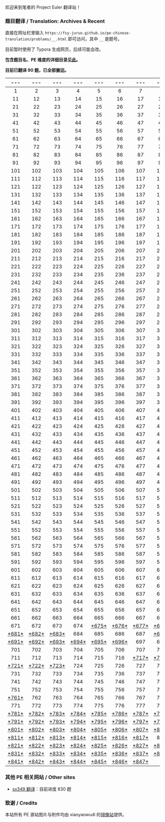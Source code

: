 欢迎来到笔者的 Project Euler 翻译站！

### 题目翻译 / Translation: Archives & Recent

直接在网址栏里输入 ``https://fsy-juruo.github.io/pe-chinese-translation/problems/__.html`` 即可访问，其中 ``__`` 是题号。

目前暂时使用了 Typora 生成网页，后续可能会改。

**包含题目名、PE 难度的详细目录见[此](https://fsy-juruo.github.io/pe-chinese-translation/detailed_content_archives.html)。**

**目前已翻译 90 题，已全部搬运。**

|                             ---                              |                             ---                              |                             ---                              |                             ---                              |                             ---                              |                             ---                              |                             ---                              |                             ---                              |                             ---                              |                             ---                              |
| :----------------------------------------------------------: | :----------------------------------------------------------: | :----------------------------------------------------------: | :----------------------------------------------------------: | :----------------------------------------------------------: | :----------------------------------------------------------: | :----------------------------------------------------------: | :----------------------------------------------------------: | :----------------------------------------------------------: | :----------------------------------------------------------: |
|                              1                               |                              2                               |                              3                               |                              4                               |                              5                               |                              6                               |                              7                               |                              8                               |                              9                               |                              10                              |
|                              11                              |                              12                              |                              13                              |                              14                              |                              15                              |                              16                              |                              17                              |                              18                              |                              19                              |                              20                              |
|                              21                              |                              22                              |                              23                              |                              24                              |                              25                              |                              26                              |                              27                              |                              28                              |                              29                              |                              30                              |
|                              31                              |                              32                              |                              33                              |                              34                              |                              35                              |                              36                              |                              37                              |                              38                              |                              39                              |                              40                              |
|                              41                              |                              42                              |                              43                              |                              44                              |                              45                              |                              46                              |                              47                              |                              48                              |                              49                              |                              50                              |
|                              51                              |                              52                              |                              53                              |                              54                              |                              55                              |                              56                              |                              57                              |                              58                              |                              59                              |                              60                              |
|                              61                              |                              62                              |                              63                              |                              64                              |                              65                              |                              66                              |                              67                              |                              68                              |                              69                              |                              70                              |
|                              71                              |                              72                              |                              73                              |                              74                              |                              75                              |                              76                              |                              77                              |                              78                              |                              79                              |                              80                              |
|                              81                              |                              82                              |                              83                              |                              84                              |                              85                              |                              86                              |                              87                              |                              88                              |                              89                              |                              90                              |
|                              91                              |                              92                              |                              93                              |                              94                              |                              95                              |                              96                              |                              97                              |                              98                              |                              99                              |                             100                              |
|                             101                              |                             102                              |                             103                              |                             104                              |                             105                              |                             106                              |                             107                              |                             108                              |                             109                              |                             110                              |
|                             111                              |                             112                              |                             113                              |                             114                              |                             115                              |                             116                              |                             117                              |                             118                              |                             119                              |                             120                              |
|                             121                              |                             122                              |                             123                              |                             124                              |                             125                              |                             126                              |                             127                              |                             128                              |                             129                              |                             130                              |
|                             131                              |                             132                              |                             133                              |                             134                              |                             135                              |                             136                              |                             137                              |                             138                              |                             139                              |                             140                              |
|                             141                              |                             142                              |                             143                              |                             144                              |                             145                              |                             146                              |                             147                              |                             148                              |                             149                              |                             150                              |
|                             151                              |                             152                              |                             153                              |                             154                              |                             155                              |                             156                              |                             157                              |                             158                              |                             159                              |                             160                              |
|                             161                              |                             162                              |                             163                              |                             164                              |                             165                              |                             166                              |                             167                              |                             168                              |                             169                              |                             170                              |
|                             171                              |                             172                              |                             173                              |                             174                              |                             175                              |                             176                              |                             177                              |                             178                              |                             179                              |                             180                              |
|                             181                              |                             182                              |                             183                              |                             184                              |                             185                              |                             186                              |                             187                              |                             188                              |                             189                              |                             190                              |
|                             191                              |                             192                              |                             193                              |                             194                              |                             195                              |                             196                              |                             197                              |                             198                              |                             199                              |                             200                              |
|                             201                              |                             202                              |                             203                              |                             204                              |                             205                              |                             206                              |                             207                              |                             208                              |                             209                              |                             210                              |
|                             211                              |                             212                              |                             213                              |                             214                              |                             215                              |                             216                              |                             217                              |                             218                              |                             219                              |                             220                              |
|                             221                              |                             222                              |                             223                              |                             224                              |                             225                              |                             226                              |                             227                              |                             228                              |                             229                              |                             230                              |
|                             231                              |                             232                              |                             233                              |                             234                              |                             235                              |                             236                              |                             237                              |                             238                              |                             239                              |                             240                              |
|                             241                              |                             242                              |                             243                              |                             244                              |                             245                              |                             246                              |                             247                              |                             248                              |                             249                              |                             250                              |
|                             251                              |                             252                              |                             253                              |                             254                              |                             255                              |                             256                              |                             257                              |                             258                              |                             259                              |                             260                              |
|                             261                              |                             262                              |                             263                              |                             264                              |                             265                              |                             266                              |                             267                              |                             268                              |                             269                              |                             270                              |
|                             271                              |                             272                              |                             273                              |                             274                              |                             275                              |                             276                              |                             277                              |                             278                              |                             279                              |                             280                              |
|                             281                              |                             282                              |                             283                              |                             284                              |                             285                              |                             286                              |                             287                              |                             288                              |                             289                              |                             290                              |
|                             291                              |                             292                              |                             293                              |                             294                              |                             295                              |                             296                              |                             297                              |                             298                              |                             299                              |                             300                              |
|                             301                              |                             302                              |                             303                              |                             304                              |                             305                              |                             306                              |                             307                              |                             308                              |                             309                              |                             310                              |
|                             311                              |                             312                              |                             313                              |                             314                              |                             315                              |                             316                              |                             317                              |                             318                              |                             319                              |                             320                              |
|                             321                              |                             322                              |                             323                              |                             324                              |                             325                              |                             326                              |                             327                              |                             328                              |                             329                              |                             330                              |
|                             331                              |                             332                              |                             333                              |                             334                              |                             335                              |                             336                              |                             337                              |                             338                              |                             339                              |                             340                              |
|                             341                              |                             342                              |                             343                              |                             344                              |                             345                              |                             346                              |                             347                              |                             348                              |                             349                              |                             350                              |
|                             351                              |                             352                              |                             353                              |                             354                              |                             355                              |                             356                              |                             357                              |                             358                              |                             359                              |                             360                              |
|                             361                              |                             362                              |                             363                              |                             364                              |                             365                              |                             366                              |                             367                              |                             368                              |                             369                              |                             370                              |
|                             371                              |                             372                              |                             373                              |                             374                              |                             375                              |                             376                              |                             377                              |                             378                              |                             379                              |                             380                              |
|                             381                              |                             382                              |                             383                              |                             384                              |                             385                              |                             386                              |                             387                              |                             388                              |                             389                              |                             390                              |
|                             391                              |                             392                              |                             393                              |                             394                              |                             395                              |                             396                              |                             397                              |                             398                              |                             399                              |                             400                              |
|                             401                              |                             402                              |                             403                              |                             404                              |                             405                              |                             406                              |                             407                              |                             408                              |                             409                              |                             410                              |
|                             411                              |                             412                              |                             413                              |                             414                              |                             415                              |                             416                              |                             417                              |                             418                              |                             419                              |                             420                              |
|                             421                              |                             422                              |                             423                              |                             424                              |                             425                              |                             426                              |                             427                              |                             428                              |                             429                              |                             430                              |
|                             431                              |                             432                              |                             433                              |                             434                              |                             435                              |                             436                              |                             437                              |                             438                              |                             439                              |                             440                              |
|                             441                              |                             442                              |                             443                              |                             444                              |                             445                              |                             446                              |                             447                              |                             448                              |                             449                              |                             450                              |
|                             451                              |                             452                              |                             453                              |                             454                              |                             455                              |                             456                              |                             457                              |                             458                              |                             459                              |                             460                              |
|                             461                              |                             462                              |                             463                              |                             464                              |                             465                              |                             466                              |                             467                              |                             468                              |                             469                              |                             470                              |
|                             471                              |                             472                              |                             473                              |                             474                              |                             475                              |                             476                              |                             477                              |                             478                              |                             479                              |                             480                              |
|                             481                              |                             482                              |                             483                              |                             484                              |                             485                              |                             486                              |                             487                              |                             488                              |                             489                              |                             490                              |
|                             491                              |                             492                              |                             493                              |                             494                              |                             495                              |                             496                              |                             497                              |                             498                              |                             499                              |                             500                              |
|                             501                              |                             502                              |                             503                              |                             504                              |                             505                              |                             506                              |                             507                              |                             508                              |                             509                              |                             510                              |
|                             511                              |                             512                              |                             513                              |                             514                              |                             515                              |                             516                              |                             517                              |                             518                              |                             519                              |                             520                              |
|                             521                              |                             522                              |                             523                              |                             524                              |                             525                              |                             526                              |                             527                              |                             528                              |                             529                              |                             530                              |
|                             531                              |                             532                              |                             533                              |                             534                              |                             535                              |                             536                              |                             537                              |                             538                              |                             539                              |                             540                              |
|                             541                              |                             542                              |                             543                              |                             544                              |                             545                              |                             546                              |                             547                              |                             548                              |                             549                              |                             550                              |
|                             551                              |                             552                              |                             553                              |                             554                              |                             555                              |                             556                              |                             557                              |                             558                              |                             559                              |                             560                              |
|                             561                              |                             562                              |                             563                              |                             564                              |                             565                              |                             566                              |                             567                              |                             568                              |                             569                              |                             570                              |
|                             571                              |                             572                              |                             573                              |                             574                              |                             575                              |                             576                              |                             577                              |                             578                              |                             579                              |                             580                              |
|                             581                              |                             582                              |                             583                              |                             584                              |                             585                              |                             586                              |                             587                              |                             588                              |                             589                              |                             590                              |
|                             591                              |                             592                              |                             593                              |                             594                              |                             595                              |                             596                              |                             597                              |                             598                              |                             599                              |                             600                              |
|                             601                              |                             602                              |                             603                              |                             604                              |                             605                              |                             606                              |                             607                              |                             608                              |                             609                              |                             610                              |
|                             611                              |                             612                              |                             613                              |                             614                              |                             615                              |                             616                              |                             617                              |                             618                              |                             619                              |                             620                              |
|                             621                              |                             622                              |                             623                              |                             624                              |                             625                              |                             626                              |                             627                              |                             628                              |                             629                              |                             630                              |
|                             631                              |                             632                              |                             633                              |                             634                              |                             635                              |                             636                              |                             637                              |                             638                              |                             639                              |                             640                              |
|                             641                              |                             642                              |                             643                              |                             644                              |                             645                              |                             646                              |                             647                              |                             648                              |                             649                              |                             650                              |
|                             651                              |                             652                              |                             653                              |                             654                              |                             655                              |                             656                              |                             657                              |                             658                              |                             659                              |                             660                              |
|                             661                              |                             662                              |                             663                              |                             664                              |                             665                              |                             666                              |                             667                              |                             668                              |                             669                              |                             670                              |
|                             671                              |                             672                              |                             673                              |                             674                              | [\*675\*](https://fsy-juruo.github.io/pe-chinese-translation/problems/675.html) | [\*676\*](https://fsy-juruo.github.io/pe-chinese-translation/problems/676.html) | [\*677\*](https://fsy-juruo.github.io/pe-chinese-translation/problems/677.html) | [\*678\*](https://fsy-juruo.github.io/pe-chinese-translation/problems/678.html) | [\*679\*](https://fsy-juruo.github.io/pe-chinese-translation/problems/679.html) | [\*680\*](https://fsy-juruo.github.io/pe-chinese-translation/problems/680.html) |
| [\*681\*](https://fsy-juruo.github.io/pe-chinese-translation/problems/681.html) | [\*682\*](https://fsy-juruo.github.io/pe-chinese-translation/problems/682.html) | [\*683\*](https://fsy-juruo.github.io/pe-chinese-translation/problems/683.html) |                             684                              |                             685                              |                             686                              |                             687                              | [\*688\*](https://fsy-juruo.github.io/pe-chinese-translation/problems/688.html) | [\*689\*](https://fsy-juruo.github.io/pe-chinese-translation/problems/689.html) |                             690                              |
| [\*691\*](https://fsy-juruo.github.io/pe-chinese-translation/problems/691.html) | [\*692\*](https://fsy-juruo.github.io/pe-chinese-translation/problems/692.html) | [\*693\*](https://fsy-juruo.github.io/pe-chinese-translation/problems/693.html) | [\*694\*](https://fsy-juruo.github.io/pe-chinese-translation/problems/694.html) | [\*695\*](https://fsy-juruo.github.io/pe-chinese-translation/problems/695.html) | [\*696\*](https://fsy-juruo.github.io/pe-chinese-translation/problems/696.html) |                             697                              |                             698                              |                             699                              |                             700                              |
|                             701                              |                             702                              |                             703                              |                             704                              |                             705                              |                             706                              |                             707                              |                             708                              |                             709                              |                             710                              |
|                             711                              |                             712                              |                             713                              |                             714                              |                             715                              |                             716                              | [\*717\*](https://fsy-juruo.github.io/pe-chinese-translation/problems/717.html) | [\*718\*](https://fsy-juruo.github.io/pe-chinese-translation/problems/718.html) | [\*719\*](https://fsy-juruo.github.io/pe-chinese-translation/problems/719.html) |                             720                              |
| [\*721\*](https://fsy-juruo.github.io/pe-chinese-translation/problems/721.html) | [\*722\*](https://fsy-juruo.github.io/pe-chinese-translation/problems/722.html) | [\*723\*](https://fsy-juruo.github.io/pe-chinese-translation/problems/723.html) |                             724                              |                             725                              |                             726                              |                             727                              |                             728                              |                             729                              |                             730                              |
|                             731                              |                             732                              |                             733                              |                             734                              |                             735                              |                             736                              |                             737                              |                             738                              |                             739                              |                             740                              |
|                             741                              |                             742                              |                             743                              |                             744                              |                             745                              |                             746                              |                             747                              |                             748                              |                             749                              |                             750                              |
|                             751                              |                             752                              |                             753                              |                             754                              |                             755                              |                             756                              |                             757                              |                             758                              |                             759                              |                             760                              |
| [\*761\*](https://fsy-juruo.github.io/pe-chinese-translation/problems/761.html) |                             762                              |                             763                              |                             764                              |                             765                              |                             766                              |                             767                              |                             768                              |                             769                              |                             770                              |
|                             771                              |                             772                              |                             773                              |                             774                              |                             775                              |                             776                              |                             777                              |                             778                              |                             779                              |                             780                              |
| [\*781\*](https://fsy-juruo.github.io/pe-chinese-translation/problems/781.html) | [\*782\*](https://fsy-juruo.github.io/pe-chinese-translation/problems/782.html) | [\*783\*](https://fsy-juruo.github.io/pe-chinese-translation/problems/783.html) | [\*784\*](https://fsy-juruo.github.io/pe-chinese-translation/problems/784.html) | [\*785\*](https://fsy-juruo.github.io/pe-chinese-translation/problems/785.html) | [\*786\*](https://fsy-juruo.github.io/pe-chinese-translation/problems/786.html) | [\*787\*](https://fsy-juruo.github.io/pe-chinese-translation/problems/787.html) | [\*788\*](https://fsy-juruo.github.io/pe-chinese-translation/problems/788.html) | [\*789\*](https://fsy-juruo.github.io/pe-chinese-translation/problems/789.html) | [\*790\*](https://fsy-juruo.github.io/pe-chinese-translation/problems/790.html) |
| [\*791\*](https://fsy-juruo.github.io/pe-chinese-translation/problems/791.html) | [\*792\*](https://fsy-juruo.github.io/pe-chinese-translation/problems/792.html) | [\*793\*](https://fsy-juruo.github.io/pe-chinese-translation/problems/793.html) | [\*794\*](https://fsy-juruo.github.io/pe-chinese-translation/problems/794.html) | [\*795\*](https://fsy-juruo.github.io/pe-chinese-translation/problems/795.html) | [\*796\*](https://fsy-juruo.github.io/pe-chinese-translation/problems/796.html) | [\*797\*](https://fsy-juruo.github.io/pe-chinese-translation/problems/797.html) | [\*798\*](https://fsy-juruo.github.io/pe-chinese-translation/problems/798.html) | [\*799\*](https://fsy-juruo.github.io/pe-chinese-translation/problems/799.html) | [\*800\*](https://fsy-juruo.github.io/pe-chinese-translation/problems/800.html) |
| [\*801\*](https://fsy-juruo.github.io/pe-chinese-translation/problems/801.html) | [\*802\*](https://fsy-juruo.github.io/pe-chinese-translation/problems/802.html) | [\*803\*](https://fsy-juruo.github.io/pe-chinese-translation/problems/803.html) | [\*804\*](https://fsy-juruo.github.io/pe-chinese-translation/problems/804.html) | [\*805\*](https://fsy-juruo.github.io/pe-chinese-translation/problems/805.html) | [\*806\*](https://fsy-juruo.github.io/pe-chinese-translation/problems/806.html) | [\*807\*](https://fsy-juruo.github.io/pe-chinese-translation/problems/807.html) | [\*808\*](https://fsy-juruo.github.io/pe-chinese-translation/problems/808.html) | [\*809\*](https://fsy-juruo.github.io/pe-chinese-translation/problems/809.html) | [\*810\*](https://fsy-juruo.github.io/pe-chinese-translation/problems/810.html) |
| [\*811\*](https://fsy-juruo.github.io/pe-chinese-translation/problems/811.html) | [\*812\*](https://fsy-juruo.github.io/pe-chinese-translation/problems/812.html) | [\*813\*](https://fsy-juruo.github.io/pe-chinese-translation/problems/813.html) | [\*814\*](https://fsy-juruo.github.io/pe-chinese-translation/problems/814.html) | [\*815\*](https://fsy-juruo.github.io/pe-chinese-translation/problems/815.html) | [\*816\*](https://fsy-juruo.github.io/pe-chinese-translation/problems/816.html) | [\*817\*](https://fsy-juruo.github.io/pe-chinese-translation/problems/817.html) |                             818                              | [\*819\*](https://fsy-juruo.github.io/pe-chinese-translation/problems/819.html) | [\*820\*](https://fsy-juruo.github.io/pe-chinese-translation/problems/820.html) |
| [\*821\*](https://fsy-juruo.github.io/pe-chinese-translation/problems/821.html) | [\*822\*](https://fsy-juruo.github.io/pe-chinese-translation/problems/822.html) | [\*823\*](https://fsy-juruo.github.io/pe-chinese-translation/problems/823.html) | [\*824\*](https://fsy-juruo.github.io/pe-chinese-translation/problems/824.html) | [\*825\*](https://fsy-juruo.github.io/pe-chinese-translation/problems/825.html) | [\*826\*](https://fsy-juruo.github.io/pe-chinese-translation/problems/826.html) | [\*827\*](https://fsy-juruo.github.io/pe-chinese-translation/problems/801.html) | [\*828\*](https://fsy-juruo.github.io/pe-chinese-translation/problems/828.html) | [\*829\*](https://fsy-juruo.github.io/pe-chinese-translation/problems/829.html) | [\*830\*](https://fsy-juruo.github.io/pe-chinese-translation/problems/830.html) |
| [\*831\*](https://fsy-juruo.github.io/pe-chinese-translation/problems/831.html) | [\*832\*](https://fsy-juruo.github.io/pe-chinese-translation/problems/832.html) | [\*833\*](https://fsy-juruo.github.io/pe-chinese-translation/problems/833.html) | [\*834\*](https://fsy-juruo.github.io/pe-chinese-translation/problems/834.html) | [\*835\*](https://fsy-juruo.github.io/pe-chinese-translation/problems/835.html) | [\*836\*](https://fsy-juruo.github.io/pe-chinese-translation/problems/836.html) | [\*837\*](https://fsy-juruo.github.io/pe-chinese-translation/problems/837.html) | [\*838\*](https://fsy-juruo.github.io/pe-chinese-translation/problems/838.html) | [\*839\*](https://fsy-juruo.github.io/pe-chinese-translation/problems/839.html) | [\*840\*](https://fsy-juruo.github.io/pe-chinese-translation/problems/840.html) |
| [\*841\*](https://fsy-juruo.github.io/pe-chinese-translation/problems/841.html) | [\*842\*](https://fsy-juruo.github.io/pe-chinese-translation/problems/842.html) | [\*843\*](https://fsy-juruo.github.io/pe-chinese-translation/problems/843.html) | [\*844\*](https://fsy-juruo.github.io/pe-chinese-translation/problems/844.html) | [\*845\*](https://fsy-juruo.github.io/pe-chinese-translation/problems/845.html) | [\*846\*](https://fsy-juruo.github.io/pe-chinese-translation/problems/846.html) | [\*847\*](https://fsy-juruo.github.io/pe-chinese-translation/problems/847.html) |                                                              |                                                              |                                                              |

### 其他 PE 相关网站 / Other sites

- [sx349 翻译](http://pe-cn.github.io/)：目前进度 830 题

### 致谢 / Credits

本站所有 PE 源站图片与附件均由 xiaoyaowudi 的[镜像站](https://pe.xiaoyaowudi.com/about)提供。

